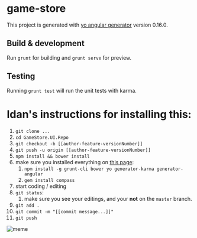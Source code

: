 # game-store

This project is generated with [yo angular generator](https://github.com/yeoman/generator-angular)
version 0.16.0.

## Build & development

Run `grunt` for building and `grunt serve` for preview.

## Testing

Running `grunt test` will run the unit tests with karma.

# Idan's instructions for installing this:
1. `git clone ...`
2. `cd GameStore.UI.Repo`
3. `git checkout -b [[author-feature-versionNumber]]`
4. `git push -u origin [[author-feature-versionNumber]]`
5. `npm install && bower install`
6. make sure you installed everything on [this page](https://github.com/yeoman/generator-angular):
   1. `npm install -g grunt-cli bower yo generator-karma generator-angular`
   2. `gem install compass`
7. start coding / editing
8. `git status`:
   1. make sure you see your editings, and your **not** on the `master` branch.
9. `git add .`
10. `git commit -m "[[commit message...]]"`
11. `git push`

![meme](https://www.thesun.co.uk/wp-content/uploads/2016/07/nintchdbpict000252984341.jpg?w=650)
